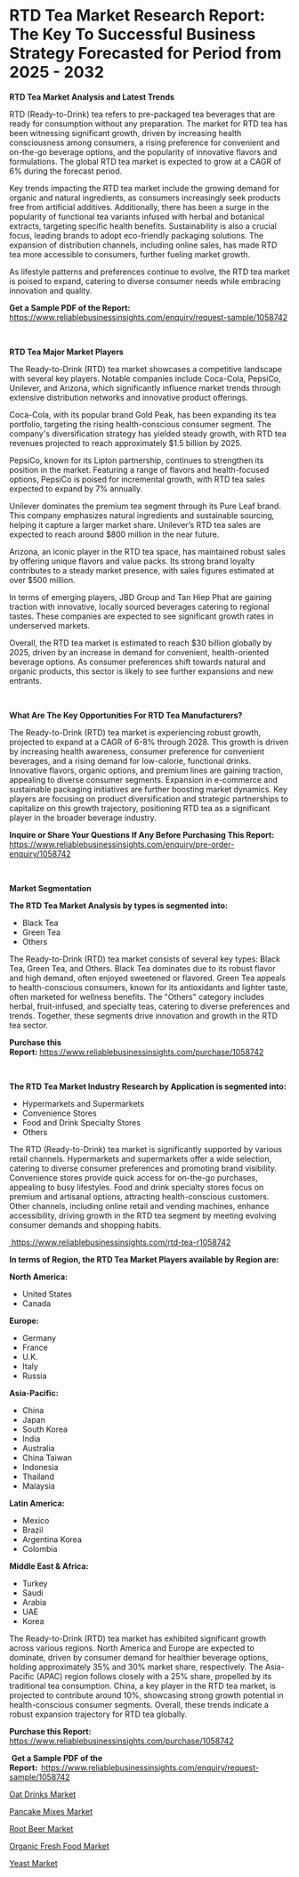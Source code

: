 <p><h1>RTD Tea Market Research Report: The Key To Successful Business Strategy Forecasted for Period from 2025 - 2032</h1></p><p><strong>RTD Tea Market Analysis and Latest Trends</strong></p>
<p><p>RTD (Ready-to-Drink) tea refers to pre-packaged tea beverages that are ready for consumption without any preparation. The market for RTD tea has been witnessing significant growth, driven by increasing health consciousness among consumers, a rising preference for convenient and on-the-go beverage options, and the popularity of innovative flavors and formulations. The global RTD tea market is expected to grow at a CAGR of 6% during the forecast period. </p><p>Key trends impacting the RTD tea market include the growing demand for organic and natural ingredients, as consumers increasingly seek products free from artificial additives. Additionally, there has been a surge in the popularity of functional tea variants infused with herbal and botanical extracts, targeting specific health benefits. Sustainability is also a crucial focus, leading brands to adopt eco-friendly packaging solutions. The expansion of distribution channels, including online sales, has made RTD tea more accessible to consumers, further fueling market growth. </p><p>As lifestyle patterns and preferences continue to evolve, the RTD tea market is poised to expand, catering to diverse consumer needs while embracing innovation and quality.</p></p>
<p><strong>Get a Sample PDF of the Report:&nbsp;</strong> <a href="https://www.reliablebusinessinsights.com/enquiry/request-sample/1058742?utm_campaign=1138&utm_medium=2&utm_source=Github&utm_content=ia&utm_term=14022025&utm_id=rtd-tea">https://www.reliablebusinessinsights.com/enquiry/request-sample/1058742</a></p>
<p>&nbsp;</p>
<p><strong>RTD Tea Major Market Players</strong></p>
<p><p>The Ready-to-Drink (RTD) tea market showcases a competitive landscape with several key players. Notable companies include Coca-Cola, PepsiCo, Unilever, and Arizona, which significantly influence market trends through extensive distribution networks and innovative product offerings.</p><p>Coca-Cola, with its popular brand Gold Peak, has been expanding its tea portfolio, targeting the rising health-conscious consumer segment. The company's diversification strategy has yielded steady growth, with RTD tea revenues projected to reach approximately $1.5 billion by 2025.</p><p>PepsiCo, known for its Lipton partnership, continues to strengthen its position in the market. Featuring a range of flavors and health-focused options, PepsiCo is poised for incremental growth, with RTD tea sales expected to expand by 7% annually.</p><p>Unilever dominates the premium tea segment through its Pure Leaf brand. This company emphasizes natural ingredients and sustainable sourcing, helping it capture a larger market share. Unilever’s RTD tea sales are expected to reach around $800 million in the near future.</p><p>Arizona, an iconic player in the RTD tea space, has maintained robust sales by offering unique flavors and value packs. Its strong brand loyalty contributes to a steady market presence, with sales figures estimated at over $500 million.</p><p>In terms of emerging players, JBD Group and Tan Hiep Phat are gaining traction with innovative, locally sourced beverages catering to regional tastes. These companies are expected to see significant growth rates in underserved markets.</p><p>Overall, the RTD tea market is estimated to reach $30 billion globally by 2025, driven by an increase in demand for convenient, health-oriented beverage options. As consumer preferences shift towards natural and organic products, this sector is likely to see further expansions and new entrants.</p></p>
<p>&nbsp;</p>
<p><strong>What Are The Key Opportunities For RTD Tea Manufacturers?</strong></p>
<p><p>The Ready-to-Drink (RTD) tea market is experiencing robust growth, projected to expand at a CAGR of 6-8% through 2028. This growth is driven by increasing health awareness, consumer preference for convenient beverages, and a rising demand for low-calorie, functional drinks. Innovative flavors, organic options, and premium lines are gaining traction, appealing to diverse consumer segments. Expansion in e-commerce and sustainable packaging initiatives are further boosting market dynamics. Key players are focusing on product diversification and strategic partnerships to capitalize on this growth trajectory, positioning RTD tea as a significant player in the broader beverage industry.</p></p>
<p><strong>Inquire or Share Your Questions If Any Before Purchasing This Report:</strong> <a href="https://www.reliablebusinessinsights.com/enquiry/pre-order-enquiry/1058742?utm_campaign=1138&utm_medium=2&utm_source=Github&utm_content=ia&utm_term=14022025&utm_id=rtd-tea">https://www.reliablebusinessinsights.com/enquiry/pre-order-enquiry/1058742</a></p>
<p>&nbsp;</p>
<p><strong>Market Segmentation</strong></p>
<p><strong>The RTD Tea Market Analysis by types is segmented into:</strong></p>
<p><ul><li>Black Tea</li><li>Green Tea</li><li>Others</li></ul></p>
<p><p>The Ready-to-Drink (RTD) tea market consists of several key types: Black Tea, Green Tea, and Others. Black Tea dominates due to its robust flavor and high demand, often enjoyed sweetened or flavored. Green Tea appeals to health-conscious consumers, known for its antioxidants and lighter taste, often marketed for wellness benefits. The "Others" category includes herbal, fruit-infused, and specialty teas, catering to diverse preferences and trends. Together, these segments drive innovation and growth in the RTD tea sector.</p></p>
<p><strong>Purchase this Report:&nbsp;</strong><a href="https://www.reliablebusinessinsights.com/purchase/1058742?utm_campaign=1138&utm_medium=2&utm_source=Github&utm_content=ia&utm_term=14022025&utm_id=rtd-tea">https://www.reliablebusinessinsights.com/purchase/1058742</a></p>
<p>&nbsp;</p>
<p><strong>The RTD Tea Market Industry Research by Application is segmented into:</strong></p>
<p><ul><li>Hypermarkets and Supermarkets</li><li>Convenience Stores</li><li>Food and Drink Specialty Stores</li><li>Others</li></ul></p>
<p><p>The RTD (Ready-to-Drink) tea market is significantly supported by various retail channels. Hypermarkets and supermarkets offer a wide selection, catering to diverse consumer preferences and promoting brand visibility. Convenience stores provide quick access for on-the-go purchases, appealing to busy lifestyles. Food and drink specialty stores focus on premium and artisanal options, attracting health-conscious customers. Other channels, including online retail and vending machines, enhance accessibility, driving growth in the RTD tea segment by meeting evolving consumer demands and shopping habits.</p></p>
<p><a href="https://www.reliablebusinessinsights.com/rtd-tea-r1058742?utm_campaign=1138&utm_medium=2&utm_source=Github&utm_content=ia&utm_term=14022025&utm_id=rtd-tea">&nbsp;https://www.reliablebusinessinsights.com/rtd-tea-r1058742</a></p>
<p><strong>In terms of Region, the RTD Tea Market Players available by Region are:</strong></p>
<p>
    <p> <strong> North America: </strong>
        <ul>
            <li>United States</li>
            <li>Canada</li>
        </ul>
        </p> 
    <p> <strong> Europe: </strong>
        <ul>
            <li>Germany</li>
            <li>France</li>
            <li>U.K.</li>
            <li>Italy</li>
            <li>Russia</li>
        </ul>
        </p> 
    <p> <strong> Asia-Pacific: </strong>
        <ul>
            <li>China</li>
            <li>Japan</li>
            <li>South Korea</li>
            <li>India</li>
            <li>Australia</li>
            <li>China Taiwan</li>
            <li>Indonesia</li>
            <li>Thailand</li>
            <li>Malaysia</li>
        </ul>
        </p> 
    <p> <strong> Latin America: </strong>
        <ul>
            <li>Mexico</li>
            <li>Brazil</li>
            <li>Argentina Korea</li>
            <li>Colombia</li>
        </ul>
        </p> 
    <p> <strong> Middle East & Africa: </strong>
        <ul>
            <li>Turkey</li>
            <li>Saudi</li>
            <li>Arabia</li>
            <li>UAE</li>
            <li>Korea</li>
        </ul>
    </p>
    </p>
<p><p>The Ready-to-Drink (RTD) tea market has exhibited significant growth across various regions. North America and Europe are expected to dominate, driven by consumer demand for healthier beverage options, holding approximately 35% and 30% market share, respectively. The Asia-Pacific (APAC) region follows closely with a 25% share, propelled by its traditional tea consumption. China, a key player in the RTD tea market, is projected to contribute around 10%, showcasing strong growth potential in health-conscious consumer segments. Overall, these trends indicate a robust expansion trajectory for RTD tea globally.</p></p>
<p><strong>Purchase this Report: </strong><a href="https://www.reliablebusinessinsights.com/purchase/1058742?utm_campaign=1138&utm_medium=2&utm_source=Github&utm_content=ia&utm_term=14022025&utm_id=rtd-tea">https://www.reliablebusinessinsights.com/purchase/1058742</a></p>
<p>&nbsp;<strong>Get a Sample PDF of the Report:&nbsp;&nbsp;</strong><a href="https://www.reliablebusinessinsights.com/enquiry/request-sample/1058742?utm_campaign=1138&utm_medium=2&utm_source=Github&utm_content=ia&utm_term=14022025&utm_id=rtd-tea">https://www.reliablebusinessinsights.com/enquiry/request-sample/1058742</a></p>
<p><strong></strong></p>
<p><p><a href="https://github.com/khanyearimse/Market-Research-Report-List-1/blob/main/oat-drinks-market.md?utm_campaign=1138&utm_medium=2&utm_source=Github&utm_content=ia&utm_term=14022025&utm_id=rtd-tea">Oat Drinks Market</a></p><p><a href="https://github.com/hoevealiur4/Market-Research-Report-List-1/blob/main/pancake-mixes-market.md?utm_campaign=1138&utm_medium=2&utm_source=Github&utm_content=ia&utm_term=14022025&utm_id=rtd-tea">Pancake Mixes Market</a></p><p><a href="https://github.com/guleealhani/Market-Research-Report-List-1/blob/main/root-beer-market.md?utm_campaign=1138&utm_medium=2&utm_source=Github&utm_content=ia&utm_term=14022025&utm_id=rtd-tea">Root Beer Market</a></p><p><a href="https://github.com/leehihkl/Market-Research-Report-List-1/blob/main/organic-fresh-food-market.md?utm_campaign=1138&utm_medium=2&utm_source=Github&utm_content=ia&utm_term=14022025&utm_id=rtd-tea">Organic Fresh Food Market</a></p><p><a href="https://github.com/palejsaafuu/Market-Research-Report-List-1/blob/main/yeast-market.md?utm_campaign=1138&utm_medium=2&utm_source=Github&utm_content=ia&utm_term=14022025&utm_id=rtd-tea">Yeast Market</a></p></p>